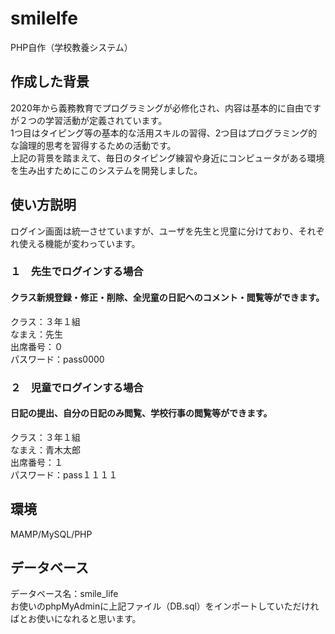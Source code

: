 # smilelfe
PHP自作（学校教養システム）  

## 作成した背景
2020年から義務教育でプログラミングが必修化され、内容は基本的に自由ですが２つの学習活動が定義されています。  
1つ目はタイピング等の基本的な活用スキルの習得、2つ目はプログラミング的な論理的思考を習得するための活動です。  
上記の背景を踏まえて、毎日のタイピング練習や身近にコンピュータがある環境を生み出すためにこのシステムを開発しました。  
## 使い方説明  
ログイン画面は統一させていますが、ユーザを先生と児童に分けており、それぞれ使える機能が変わっています。  
### **１　先生でログインする場合**  
#### クラス新規登録・修正・削除、全児童の日記へのコメント・閲覧等ができます。  
クラス：３年１組  
なまえ：先生  
出席番号：０  
パスワード：pass0000  

### **２　児童でログインする場合**  
#### 日記の提出、自分の日記のみ閲覧、学校行事の閲覧等ができます。  
クラス：３年１組  
なまえ：青木太郎  
出席番号：１  
パスワード：pass１１１１  
## 環境  
MAMP/MySQL/PHP  
## データベース  
データベース名：smile_life  
お使いのphpMyAdminに上記ファイル（DB.sql）をインポートしていただければとお使いになれると思います。  
